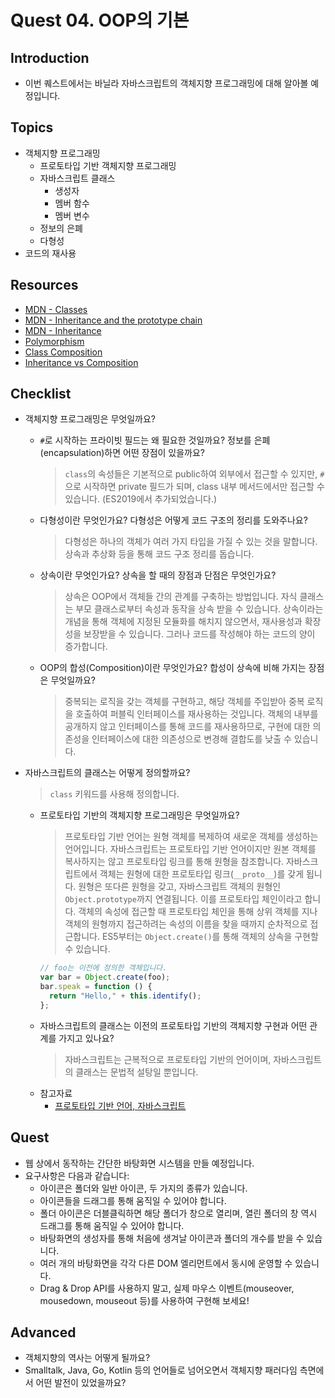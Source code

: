 # Quest 04. OOP의 기본

## Introduction

- 이번 퀘스트에서는 바닐라 자바스크립트의 객체지향 프로그래밍에 대해 알아볼 예정입니다.

## Topics

- 객체지향 프로그래밍
  - 프로토타입 기반 객체지향 프로그래밍
  - 자바스크립트 클래스
    - 생성자
    - 멤버 함수
    - 멤버 변수
  - 정보의 은폐
  - 다형성
- 코드의 재사용

## Resources

- [MDN - Classes](https://developer.mozilla.org/ko/docs/Web/JavaScript/Reference/Classes)
- [MDN - Inheritance and the prototype chain](https://developer.mozilla.org/ko/docs/Web/JavaScript/Inheritance_and_the_prototype_chain)
- [MDN - Inheritance](https://developer.mozilla.org/ko/docs/Learn/JavaScript/Objects/Inheritance)
- [Polymorphism](https://medium.com/@viktor.kukurba/object-oriented-programming-in-javascript-3-polymorphism-fb564c9f1ce8)
- [Class Composition](https://alligator.io/js/class-composition/)
- [Inheritance vs Composition](https://woowacourse.github.io/javable/post/2020-05-18-inheritance-vs-composition/)

## Checklist

- 객체지향 프로그래밍은 무엇일까요?

  - `#`로 시작하는 프라이빗 필드는 왜 필요한 것일까요? 정보를 은폐(encapsulation)하면 어떤 장점이 있을까요?
    > `class`의 속성들은 기본적으로 public하여 외부에서 접근할 수 있지만, `#`으로 시작하면 private 필드가 되며, class 내부 메서드에서만 접근할 수 있습니다. (ES2019에서 추가되었습니다.)
  - 다형성이란 무엇인가요? 다형성은 어떻게 코드 구조의 정리를 도와주나요?
    > 다형성은 하나의 객체가 여러 가지 타입을 가질 수 있는 것을 말합니다. 상속과 추상화 등을 통해 코드 구조 정리를 돕습니다.
  - 상속이란 무엇인가요? 상속을 할 때의 장점과 단점은 무엇인가요?
    > 상속은 OOP에서 객체들 간의 관계를 구축하는 방법입니다. 자식 클래스는 부모 클래스로부터 속성과 동작을 상속 받을 수 있습니다. 상속이라는 개념을 통해 객체에 지정된 모듈화를 해치지 않으면서, 재사용성과 확장성을 보장받을 수 있습니다. 그러나 코드를 작성해야 하는 코드의 양이 증가합니다.
  - OOP의 합성(Composition)이란 무엇인가요? 합성이 상속에 비해 가지는 장점은 무엇일까요?
    > 중복되는 로직을 갖는 객체를 구현하고, 해당 객체를 주입받아 중복 로직을 호출하여 퍼블릭 인터페이스를 재사용하는 것입니다. 객체의 내부를 공개하지 않고 인터페이스를 통해 코드를 재사용하므로, 구현에 대한 의존성을 인터페이스에 대한 의존성으로 변경해 결합도를 낮출 수 있습니다.

- 자바스크립트의 클래스는 어떻게 정의할까요?
  > `class` 키워드를 사용해 정의합니다.
  - 프로토타입 기반의 객체지향 프로그래밍은 무엇일까요?
    > 프로토타입 기반 언어는 원형 객체를 복제하여 새로운 객체를 생성하는 언어입니다. 자바스크립트는 프로토타입 기반 언어이지만 원본 객체를 복사하지는 않고 프로토타입 링크를 통해 원형을 참조합니다. 자바스크립트에서 객체는 원형에 대한 프로토타입 링크(`__proto__`)를 갖게 됩니다. 원형은 또다른 원형을 갖고, 자바스크립트 객체의 원형인 `Object.prototype`까지 연결됩니다. 이를 프로토타입 체인이라고 합니다. 객체의 속성에 접근할 때 프로토타입 체인을 통해 상위 객체를 지나 객체의 원형까지 접근하려는 속성의 이름을 찾을 때까지 순차적으로 접근합니다. ES5부터는 `Object.create()`를 통해 객체의 상속을 구현할 수 있습니다.
    ```javascript
    // foo는 이전에 정의한 객체입니다.
    var bar = Object.create(foo);
    bar.speak = function () {
      return "Hello," + this.identify();
    };
    ```
  - 자바스크립트의 클래스는 이전의 프로토타입 기반의 객체지향 구현과 어떤 관계를 가지고 있나요?
    > 자바스크립트는 근복적으로 프로토타입 기반의 언어이며, 자바스크립트의 클래스는 문법적 설탕일 뿐입니다.
  - 참고자료
    - [프로토타입 기반 언어, 자바스크립트](https://ui.toast.com/weekly-pick/ko_20160603)

## Quest

- 웹 상에서 동작하는 간단한 바탕화면 시스템을 만들 예정입니다.
- 요구사항은 다음과 같습니다:
  - 아이콘은 폴더와 일반 아이콘, 두 가지의 종류가 있습니다.
  - 아이콘들을 드래그를 통해 움직일 수 있어야 합니다.
  - 폴더 아이콘은 더블클릭하면 해당 폴더가 창으로 열리며, 열린 폴더의 창 역시 드래그를 통해 움직일 수 있어야 합니다.
  - 바탕화면의 생성자를 통해 처음에 생겨날 아이콘과 폴더의 개수를 받을 수 있습니다.
  - 여러 개의 바탕화면을 각각 다른 DOM 엘리먼트에서 동시에 운영할 수 있습니다.
  - Drag & Drop API를 사용하지 말고, 실제 마우스 이벤트(mouseover, mousedown, mouseout 등)를 사용하여 구현해 보세요!

## Advanced

- 객체지향의 역사는 어떻게 될까요?
- Smalltalk, Java, Go, Kotlin 등의 언어들로 넘어오면서 객체지향 패러다임 측면에서 어떤 발전이 있었을까요?
